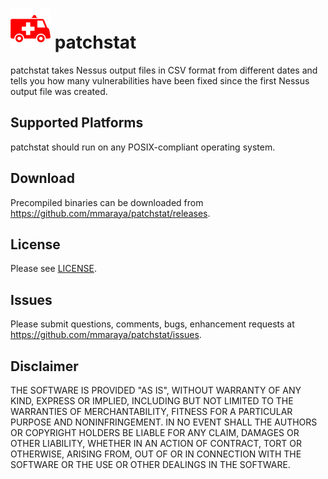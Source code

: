 ![patchstat logo](icon.png "patchstat") patchstat 
==================================================

patchstat takes Nessus output files in CSV format from different dates and tells you how many vulnerabilities have been fixed since the first Nessus output file was created.

Supported Platforms
-------------------

patchstat should run on any POSIX-compliant operating system.

Download
--------

Precompiled binaries can be downloaded from https://github.com/mmaraya/patchstat/releases.

License
-------

Please see [LICENSE](LICENSE).

Issues
------

Please submit questions, comments, bugs, enhancement requests at https://github.com/mmaraya/patchstat/issues.

Disclaimer
----------

THE SOFTWARE IS PROVIDED "AS IS", WITHOUT WARRANTY OF ANY KIND, EXPRESS OR IMPLIED, INCLUDING BUT NOT LIMITED TO THE WARRANTIES OF MERCHANTABILITY, FITNESS FOR A PARTICULAR PURPOSE AND NONINFRINGEMENT. IN NO EVENT SHALL THE AUTHORS OR COPYRIGHT HOLDERS BE LIABLE FOR ANY CLAIM, DAMAGES OR OTHER LIABILITY, WHETHER IN AN ACTION OF CONTRACT, TORT OR OTHERWISE, ARISING FROM, OUT OF OR IN CONNECTION WITH THE SOFTWARE OR THE USE OR OTHER DEALINGS IN THE SOFTWARE.
